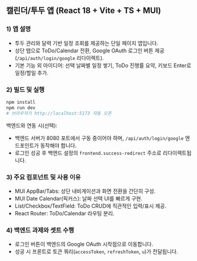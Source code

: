 ## 캘린더/투두 앱 (React 18 + Vite + TS + MUI)

### 1) 앱 설명
- 투두 관리와 달력 기반 일정 조회를 제공하는 단일 페이지 앱입니다.
- 상단 탭으로 ToDo/Calendar 전환, Google OAuth 로그인 버튼 제공(`/api/auth/login/google` 리다이렉트).
- 기본 기능 외 아이디어: 선택 날짜별 일정 쌓기, ToDo 진행률 요약, 키보드 Enter로 일정/할일 추가.

### 2) 빌드 및 실행
```bash
npm install
npm run dev
# 브라우저가 http://localhost:5173 자동 오픈
```

백엔드와 연동 시(선택):
- 백엔드 서버가 8080 포트에서 구동 중이어야 하며, `/api/auth/login/google` 엔드포인트가 동작해야 합니다.
- 로그인 성공 후 백엔드 설정의 `frontend.success-redirect` 주소로 리다이렉트됩니다.

### 3) 주요 컴포넌트 및 사용 이유
- MUI AppBar/Tabs: 상단 내비게이션과 화면 전환을 간단히 구성.
- MUI Date Calendar(픽커스): 날짜 선택 UI를 빠르게 구현.
- List/Checkbox/TextField: ToDo CRUD에 직관적인 입력/표시 제공.
- React Router: ToDo/Calendar 라우팅 분리.

### 4) 백엔드 과제와 셋트 수행
- 로그인 버튼이 백엔드의 Google OAuth 시작점으로 이동합니다.
- 성공 시 프론트로 토큰 쿼리(`accessToken`, `refreshToken`, `u`)가 전달됩니다.



